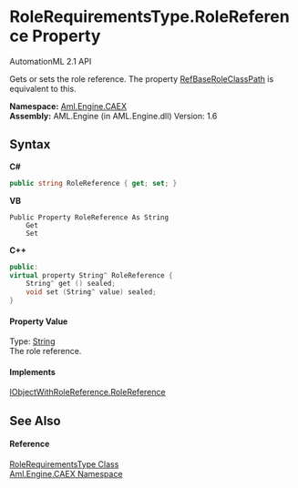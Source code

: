 # RoleRequirementsType.RoleReference Property 
AutomationML 2.1 API 

Gets or sets the role reference. The property <a href="P_Aml_Engine_CAEX_RoleRequirementsType_RefBaseRoleClassPath">RefBaseRoleClassPath</a> is equivalent to this.

**Namespace:**&nbsp;<a href="N_Aml_Engine_CAEX">Aml.Engine.CAEX</a><br />**Assembly:**&nbsp;AML.Engine (in AML.Engine.dll) Version: 1.6

## Syntax

**C#**<br />
``` C#
public string RoleReference { get; set; }
```

**VB**<br />
``` VB
Public Property RoleReference As String
	Get
	Set
```

**C++**<br />
``` C++
public:
virtual property String^ RoleReference {
	String^ get () sealed;
	void set (String^ value) sealed;
}
```


#### Property Value
Type: <a href="https://docs.microsoft.com/dotnet/api/system.string" target="_parent" rel="noopener noreferrer">String</a><br />The role reference.

#### Implements
<a href="P_Aml_Engine_CAEX_IObjectWithRoleReference_RoleReference">IObjectWithRoleReference.RoleReference</a><br />

## See Also


#### Reference
<a href="T_Aml_Engine_CAEX_RoleRequirementsType">RoleRequirementsType Class</a><br /><a href="N_Aml_Engine_CAEX">Aml.Engine.CAEX Namespace</a><br />